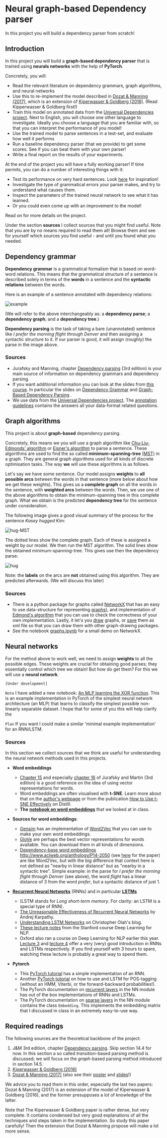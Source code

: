 # Neural graph-based Dependency parser

In this project you will build a dependency parser from scratch!

## Introduction

In this project you will build a **graph-based dependency parser** that is trained using **neurals networks** with the help of **PyTorch**.

Concretely, you will:

* Read the relevant literature on dependency grammars, graph algorithms, and neural networks
* Use this to re-implement the model described in [Dozat & Manning (2017)](https://arxiv.org/abs/1611.01734), which is an extension of [Kiperwasser & Goldberg (2016)](https://aclweb.org/anthology/Q16-1023). (Read Kipperwasser & Goldberg first!)
* Train this model on annotated data from the [Universal Dependencies project](http://universaldependencies.org/). Next to English, you will choose one other language to investigate. Ideally you choose a language that you are familiar with, so that you can interpret the performance of you model!
* Use the trained model to parse sentences in a test-set, and evaluate how well it performs
* Run a baseline dependency parser (that we provide) to get some scores. See if you can beat them with your own parser!
* Write a final report on the results of your experiments.

At the end of the project you will have a fully working parser! If time permits, you can do a number of interesting things with it:

* Test its performance on very hard sentences. Look [here](https://en.wikipedia.org/wiki/List_of_linguistic_example_sentences#cite_note-1) for inspiration!
* Investigate the type of grammatical errors your parser makes, and try to understand what causes them.
* Inspect the parameters of the trained neural network to see what it has learned.
* Or you could even come up with an improvement to the model!

Read on for more details on the project.

Under the section **sources** I collect sources that you might find useful. Note that you are by no means required to read them all! Browse them and see for yourself which sources you find useful - and until you found what you needed.



## Dependency grammar

**Dependency grammar** is a grammatical formalism that is based on word-word relations. This means that the grammatical structure of a sentence is described solely in terms of the **words** in a sentence and the **syntactic relations** between the words.

Here is an example of a sentence annotated with dependency relations:

![example](dependency-example.png)

(We will refer to the above interchangeably as: a **dependency parse**; a **dependency graph**; and a **dependency tree**.)

**Dependency parsing** is the task of taking a bare (unannotated) sentence like *I prefer the morning flight through Denver* and then assigning a syntactic structure to it. If our parser is good, it will assign (roughly) the parse in the image above.

### Sources

* Jurafsky and Manning, chapter [Dependency parsing](Jurafsky&ManningCh14.pdf) (3rd edition) is your main source of information on dependency grammars and dependency parsing.
* If you want additional information you can look at the slides from [this course](http://cl.indiana.edu/~md7/nasslli10/). In particular the slides on [Dependency Grammar](http://cl.indiana.edu/~md7/nasslli10/01/01-grammar.pdf) and [Graph-Based Dependency Parsing](http://cl.indiana.edu/~md7/nasslli10/04/graphbased.pdf) .
* We use data from the [Universal Dependencies project](http://universaldependencies.org/). The [annotation guidelines](http://universaldependencies.org/guidelines.html) contains the answers all your data-format related questions.

## Graph algorithms

This project is about **graph-based** dependency parsing.

Concretely, this means we you will use a graph algorithm like [Chu-Liu-Edmonds' algorithm](https://en.wikipedia.org/wiki/Edmonds%27_algorithm) or [Eisner's algorithm](http://curtis.ml.cmu.edu/w/courses/index.php/Eisner_algorithm) to parse a sentence. These algorithms are used to find the so called **minimum-spanning-tree** [(MST)](https://en.wikipedia.org/wiki/Minimum_spanning_tree) in a graph. They are general graph algorithms used for all kinds of discrete optimisation tasks. The way **we** will use these algorithms is as follows.

Let's say we have some sentence. Our model assigns **weights** to **all possible arcs** between the words in that sentence (more below about how we get these weights). This gives us a **complete graph** on all the words in the sentence, with **weighted arcs** between the words. Then, we use one of the above algorithms to obtain the minimum-spanning tree in this complete graph. What we obtain is the predicted **dependency tree** for the sentence under consideration.

The following image gives a good visual summary of the process for the sentence *Kasey hugged Kim*:

![hug-MST](kasey-hugged-kim-MST.png)

The dotted lines show the complete graph. Each of these is assigned a weight by our model. We then run the MST algorithm. The solid lines show the obtained minimum-spanning-tree. This gives use then the dependency parse:

![hug](kasey-hugged-kim.png)

Note: the **labels** on the arcs are **not** obtained using this algorithm. They are predicted afterwards. (We will discuss this later)


<!--
(for projective trees, suitable for languages such as English) and/or [Chu-Liu-Edmonds](https://en.wikipedia.org/wiki/Edmonds%27_algorithm) (for non-projective trees, languages such as German) to find the minimum-spanning tree (MST) given the weights your model assigns between each pair of words.
 More about this below!

The advantage of graph-based dependency parsers is that they can work well on languages with discontinuities,
such as Dutch and German, because we can extract non-projective dependency trees from them. -->

### Sources

* There is a python package for graphs called [NetworkX](http://networkx.github.io/) that has an easy to use data-structure for representing [graphs](https://networkx.github.io/documentation/stable/reference/classes/index.html)), and implementation of [Edmond's algorithm](https://networkx.github.io/documentation/stable/reference/algorithms/generated/networkx.algorithms.tree.branchings.Edmonds.html?highlight=edmonds) that you can use to check the correctness of your own implementation. Lastly, it let's you [draw](https://networkx.github.io/documentation/stable/reference/generated/networkx.drawing.nx_pylab.draw.html?highlight=draw#networkx.drawing.nx_pylab.draw) graphs, or [save](https://networkx.github.io/documentation/stable/reference/readwrite/graphml.html?highlight=xml) them as xml file so that you can draw them with other graph-drawing packages.
* See the notebook [graphs.ipynb](notebooks/graphs.ipynb) for a small demo on NetworkX.

## Neural networks

For the method above to work well, we need to assign **weights** to all the possible edges. These weights are crucial for obtaining good parses; they essentially control which tree we obtain! But how do get them? For this we will use a **neural network**.

`[Under development]`

`Note` I have added a new notebook: [An MLP learning the XOR function](notebooks/neural-xor.ipynb). This is an example implementation in PyTorch of the simplest neural network architecture (an MLP) that learns to classify the simplest possible non-linearly separable dataset. I hope that for some of you this will help clarify the

`Plan` If you want I could make a similar 'minimal example implememtation' for an RNN/LSTM.

### Sources

In this section we collect sources that we think are useful for understanding the neural network methods used in this projects.

* **Word embeddings**
  * [Chapter 15](https://web.stanford.edu/~jurafsky/slp3/15.pdf) and especially [chapter 16](https://web.stanford.edu/~jurafsky/slp3/16.pdf) of Jurafsky and Martin (3rd edition) is a good reference on the idea of using vector representations for words.
  * Word embeddings are often visualised with **t-SNE**. Learn more about that on the [author's webpage](https://lvdmaaten.github.io/tsne/) or from the publication [How to Use t-SNE Effectively](https://distill.pub/2016/misread-tsne/) on Distill.
  * **The** [**notebook on word embeddings**](notebooks/word-embeddings.ipynb) that we looked at in class.

* **Sources for word embeddings**:
  * [Gensim](https://radimrehurek.com/gensim/models/word2vec.html) has an implementation of [Word2Vec](http://mccormickml.com/2016/04/19/word2vec-tutorial-the-skip-gram-model/) that you can use to make your own word embeddings.
  * [GloVe](https://nlp.stanford.edu/projects/glove/) are perhaps the best vector representations for words available. You can download them in all kinds of dimensions.
  * [Dependency-base word embeddings](https://levyomer.wordpress.com/2014/04/25/dependency-based-word-embeddings/)  http://www.aclweb.org/anthology/P14-2050 (see [here](http://www.aclweb.org/anthology/P14-2050) for the paper) are like Word2Vec, but with the big difference that context here is not defined as "nearby in linear distance" but as "nearby in a syntactic tree". Simple example: in the parse for *I prefer the morning flight through Denver* (see above), the word *flight* has a linear distance of 3 from the word *prefer*, but a syntactic distance of just 1.

* **[Recurrent Neural Networks](https://en.wikipedia.org/wiki/Recurrent_neural_network)** (RNNs) and in particular **[LSTMs](https://en.wikipedia.org/wiki/Long_short-term_memory)**
  * (LSTM stands for *Long short-term memory*. For clarity: an LSTM is a special type of RNN).
  * [The Unreasonable Effectiveness of Recurrent Neural Networks](http://karpathy.github.io/2015/05/21/rnn-effectiveness/) by Andrej Karpathy.
  * [Understanding LSTM Networks](http://colah.github.io/posts/2015-08-Understanding-LSTMs/) on Christopher Olah's blog.
  * [These lecture notes](http://cs224d.stanford.edu/lecture_notes/notes4.pdf) from the Stanford course Deep Learning for NLP.
  * Oxford also ran a course on Deep Learning for NLP earlier this year. [Lecture 3](https://github.com/oxford-cs-deepnlp-2017/lectures#5-lecture-3---language-modelling-and-rnns-part-1-phil-blunsom) and [lecture 4](https://github.com/oxford-cs-deepnlp-2017/lectures#6-lecture-4---language-modelling-and-rnns-part-2-phil-blunsom) offer a very (very) good introduction in RNNs and LSTMs respectively. If you find yourself with 3 hours to spare, watching these lecture is probably a great way to spend them.

* **Pytorch**
  * This [PyTorch tutorial](http://pytorch.org/tutorials/intermediate/char_rnn_classification_tutorial.html) has a simple implementation of an RNN.
  * Another [PyTorch tutorial](http://pytorch.org/tutorials/beginner/nlp/sequence_models_tutorial.html?highlight=lstm) on how to use and LSTM for POS-tagging (without an HMM, Viterbi, or the forward-backward probabilities!).
  * The PyTorch documentation on [recurrent layers](http://pytorch.org/docs/master/nn.html#recurrent-layers) in the NN module has out of the box implementations of RNNs and LSTMs.
  * The PyTorch documentation on [sparse layers](http://pytorch.org/docs/master/nn.html#embedding) in the NN module contains the class `Embedding`. This implements the embedding matrix that I discussed in class in an extremely easy-to-use way.

## Required readings

The following sources are the theoretical backbone of the project:

1. J&M 3rd edition, chapter [Dependency parsing](Jurafsky&ManningCh14.pdf). Skip section 14.4 for now. In this section a so called *transition*-based parsing method is discussed; we will focus on the *graph*-based parsing method introduced in section 14.5.
2. [Kiperwasser & Goldberg (2016)](https://aclweb.org/anthology/Q16-1023)
3. [Dozat & Manning (2017)](https://arxiv.org/abs/1611.01734) (also see their [poster](TDozat-ICLR2017-Poster.pdf) and [slides](TDozat-CoNLL2017-Presentation.pdf)!)

We advice you to read them in this order, especially the last two papers: Dozat & Manning (2017) is an extension of the model of Kiperwasser & Goldberg (2016), and the former presupposes a lot of knowledge of the latter.

Note that The Kiperwasser & Goldberg paper is rather dense, but very complete. It contains condensed but very good explanations of all the techniques and steps taken in the implementation. So study this paper carefully! Then the extension that Dozat & Manning propose will make a lot more sense.
